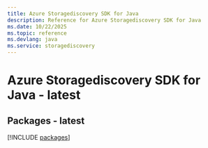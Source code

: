 ```yaml
---
title: Azure Storagediscovery SDK for Java
description: Reference for Azure Storagediscovery SDK for Java
ms.date: 10/22/2025
ms.topic: reference
ms.devlang: java
ms.service: storagediscovery
---
```

# Azure Storagediscovery SDK for Java - latest
## Packages - latest
[!INCLUDE [packages](storagediscovery-index.md)]